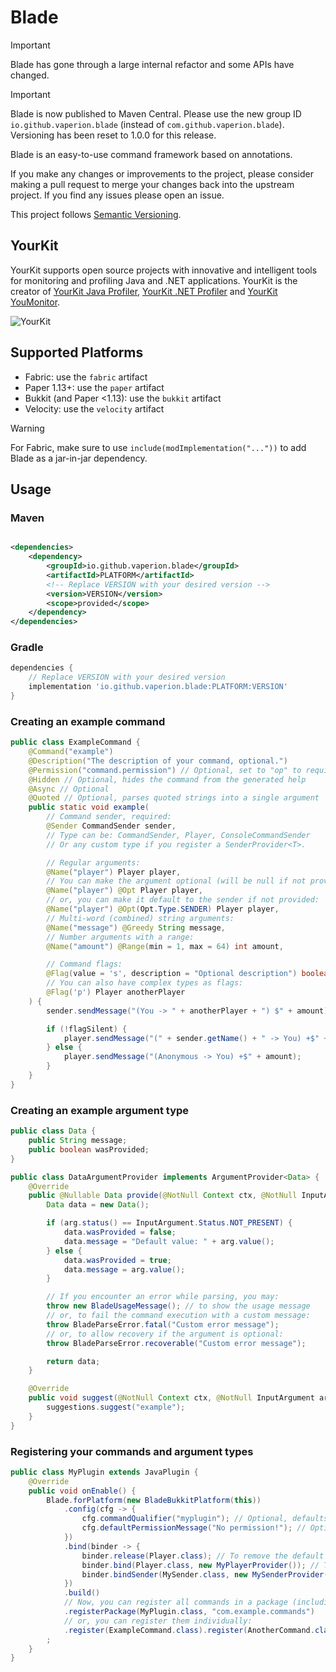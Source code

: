 # Blade

> [!IMPORTANT]
> Blade has gone through a large internal refactor and some APIs have changed.

> [!IMPORTANT]
> Blade is now published to Maven Central. Please use the new group ID `io.github.vaperion.blade` (instead of
> `com.github.vaperion.blade`). Versioning has been reset to 1.0.0 for this
> release.

Blade is an easy-to-use command framework based on annotations.

If you make any changes or improvements to the project, please consider making a pull request to merge your changes back
into the upstream project.
If you find any issues please open an issue.

This project follows [Semantic Versioning](https://semver.org/).

## YourKit

YourKit supports open source projects with innovative and intelligent tools for monitoring and profiling Java and .NET
applications. YourKit is the creator
of [YourKit Java Profiler](https://www.yourkit.com/java/profiler/), [YourKit .NET Profiler](https://www.yourkit.com/.net/profiler/)
and [YourKit YouMonitor](https://www.yourkit.com/youmonitor/).

![YourKit](https://www.yourkit.com/images/yklogo.png)

## Supported Platforms

- Fabric: use the `fabric` artifact
- Paper 1.13+: use the `paper` artifact
- Bukkit (and Paper <1.13): use the `bukkit` artifact
- Velocity: use the `velocity` artifact

> [!WARNING]
> For Fabric, make sure to use `include(modImplementation("..."))` to add Blade as a jar-in-jar dependency.

## Usage

### Maven

```xml

<dependencies>
    <dependency>
        <groupId>io.github.vaperion.blade</groupId>
        <artifactId>PLATFORM</artifactId>
        <!-- Replace VERSION with your desired version -->
        <version>VERSION</version>
        <scope>provided</scope>
    </dependency>
</dependencies>
```

### Gradle

```groovy
dependencies {
    // Replace VERSION with your desired version
    implementation 'io.github.vaperion.blade:PLATFORM:VERSION'
}
```

### Creating an example command

```java
public class ExampleCommand {
    @Command("example")
    @Description("The description of your command, optional.")
    @Permission("command.permission") // Optional, set to "op" to require OP
    @Hidden // Optional, hides the command from the generated help
    @Async // Optional
    @Quoted // Optional, parses quoted strings into a single argument
    public static void example(
        // Command sender, required:
        @Sender CommandSender sender,
        // Type can be: CommandSender, Player, ConsoleCommandSender
        // Or any custom type if you register a SenderProvider<T>.

        // Regular arguments:
        @Name("player") Player player,
        // You can make the argument optional (will be null if not provided):
        @Name("player") @Opt Player player,
        // or, you can make it default to the sender if not provided:
        @Name("player") @Opt(Opt.Type.SENDER) Player player,
        // Multi-word (combined) string arguments:
        @Name("message") @Greedy String message,
        // Number arguments with a range:
        @Name("amount") @Range(min = 1, max = 64) int amount,

        // Command flags:
        @Flag(value = 's', description = "Optional description") boolean flagSilent,
        // You can also have complex types as flags:
        @Flag('p') Player anotherPlayer
    ) {
        sender.sendMessage("(You -> " + anotherPlayer + ") $" + amount);

        if (!flagSilent) {
            player.sendMessage("(" + sender.getName() + " -> You) +$" + amount);
        } else {
            player.sendMessage("(Anonymous -> You) +$" + amount);
        }
    }
}
```

### Creating an example argument type

```java
public class Data {
    public String message;
    public boolean wasProvided;
}

public class DataArgumentProvider implements ArgumentProvider<Data> {
    @Override
    public @Nullable Data provide(@NotNull Context ctx, @NotNull InputArgument arg) {
        Data data = new Data();

        if (arg.status() == InputArgument.Status.NOT_PRESENT) {
            data.wasProvided = false;
            data.message = "Default value: " + arg.value();
        } else {
            data.wasProvided = true;
            data.message = arg.value();
        }

        // If you encounter an error while parsing, you may:
        throw new BladeUsageMessage(); // to show the usage message
        // or, to fail the command execution with a custom message:
        throw BladeParseError.fatal("Custom error message");
        // or, to allow recovery if the argument is optional:
        throw BladeParseError.recoverable("Custom error message");

        return data;
    }

    @Override
    public void suggest(@NotNull Context ctx, @NotNull InputArgument arg, @NotNull SuggestionsBuilder suggestions) {
        suggestions.suggest("example");
    }
}
```

### Registering your commands and argument types

```java
public class MyPlugin extends JavaPlugin {
    @Override
    public void onEnable() {
        Blade.forPlatform(new BladeBukkitPlatform(this))
            .config(cfg -> {
                cfg.commandQualifier("myplugin"); // Optional, defaults to your plugin's name
                cfg.defaultPermissionMessage("No permission!"); // Optional
            })
            .bind(binder -> {
                binder.release(Player.class); // To remove the default provider
                binder.bind(Player.class, new MyPlayerProvider()); // To add your own
                binder.bindSender(MySender.class, new MySenderProvider()); // To add your own sender provider
            })
            .build()
            // Now, you can register all commands in a package (including sub-packages):
            .registerPackage(MyPlugin.class, "com.example.commands")
            // or, you can register them individually:
            .register(ExampleCommand.class).register(AnotherCommand.class)
        ;
    }
}
```

